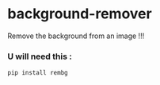 # background-remover
Remove the background from an image !!!
### U will need this : 

```bash
pip install rembg
